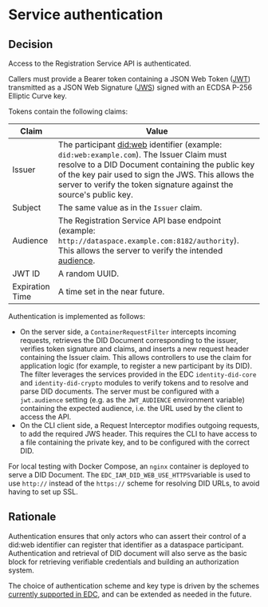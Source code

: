 # Service authentication

## Decision

Access to the Registration Service API is authenticated.

Callers must provide a Bearer token containing a JSON Web Token ([JWT](https://datatracker.ietf.org/doc/html/rfc7519)) transmitted as a JSON Web Signature ([JWS](https://www.rfc-editor.org/rfc/rfc7515)) signed with an ECDSA P-256 Elliptic Curve key.

Tokens contain the following claims:

| Claim           | Value                                                        |
| --------------- | ------------------------------------------------------------ |
| Issuer          | The participant [did:web](https://w3c-ccg.github.io/did-method-web/) identifier (example: `did:web:example.com`). The Issuer Claim must resolve to a DID Document containing the public key of the key pair used to sign the JWS. This allows the server to verify the token signature against the source's public key. |
| Subject         | The same value as in the `Issuer` claim.                     |
| Audience        | The Registration Service API base endpoint (example: `http://dataspace.example.com:8182/authority`). This allows the server to verify the intended [audience](https://datatracker.ietf.org/doc/html/rfc7519#section-4.1.3). |
| JWT ID          | A random UUID.                                               |
| Expiration Time | A time set in the near future.                               |

Authentication is implemented as follows:

- On the server side, a `ContainerRequestFilter` intercepts incoming requests, retrieves the DID Document corresponding to the issuer, verifies token signature and claims, and inserts a new request header containing the Issuer claim. This allows controllers to use the claim for application logic (for example, to register a new participant by its DID).
  The filter leverages the services provided in the EDC `identity-did-core` and `identity-did-crypto` modules to verify tokens and to resolve and parse DID documents.
  The server must be configured with a `jwt.audience` setting (e.g. as the `JWT_AUDIENCE` environment variable) containing the expected audience, i.e. the URL used by the client to access the API.
- On the CLI client side, a Request Interceptor modifies outgoing requests, to add the required JWS header. This requires the CLI to have access to a file containing the private key, and to be configured with the correct DID.

For local testing with Docker Compose, an `nginx` container is deployed to serve a DID Document. The `EDC_IAM_DID_WEB_USE_HTTPS`variable is used to use `http://` instead of the `https://` scheme for resolving DID URLs, to avoid having to set up SSL.

## Rationale

Authentication ensures that only actors who can assert their control of a did:web identifier can register that identifier as a dataspace participant. Authentication and retrieval of DID document will also serve as the basic block for retrieving verifiable credentials and building an authorization system.

The choice of authentication scheme and key type is driven by the schemes [currently supported in EDC](https://github.com/eclipse-dataspaceconnector/DataSpaceConnector/blob/89ffb983dbdebce02e1447d2f2f5f65843f46041/docs/developer/decision-records/2022-06-19-json-web-token/README.md), and can be extended as needed in the future.
